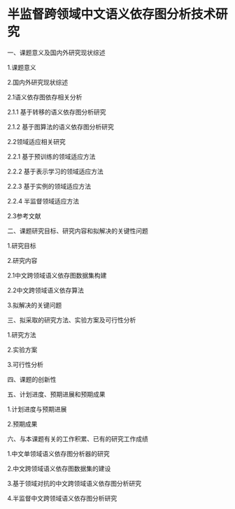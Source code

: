 # 半监督跨领域中文语义依存图分析技术研究
一、课题意义及国内外研究现状综述

1.课题意义

2.国内外研究现状综述

2.1语义依存图依存相关分析

2.1.1 基于转移的语义依存图分析研究

2.1.2 基于图算法的语义依存图分析研究

2.2领域适应相关研究

2.2.1 基于预训练的领域适应方法

2.2.2 基于表示学习的领域适应方法

2.2.3 基于实例的领域适应方法

2.2.4 半监督领域适应方法

2.3参考文献

二、课题研究目标、研究内容和拟解决的关键性问题

1.研究目标

2.研究内容

2.1中文跨领域语义依存图数据集构建

2.2中文跨领域语义依存算法

3.拟解决的关键问题

三、拟采取的研究方法、实验方案及可行性分析

1.研究方法

2.实验方案

3.可行性分析

四、课题的创新性

五、计划进度、预期进展和预期成果

1.计划进度与预期进展

2.预期成果

六、与本课题有关的工作积累、已有的研究工作成绩

1.中文单领域语义依存图分析器的研究

2.中文跨领域语义依存图数据集的建设

3.基于领域对抗的中文跨领域语义依存图分析研究

4.半监督中文跨领域语义依存图分析研究
